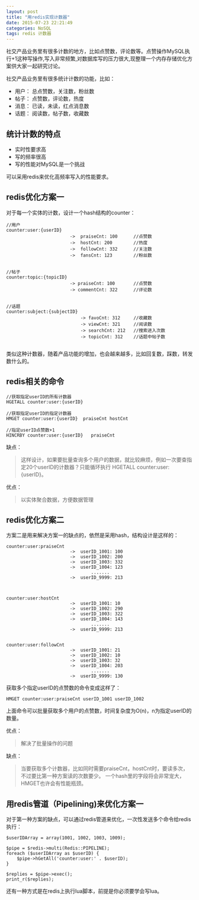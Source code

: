 ```yaml
---
layout: post
title: "用redis实现计数器"
date: 2015-07-23 22:21:49
categories: NoSQL
tags: redis 计数器
---
```


社交产品业务里有很多计数的地方，比如点赞数，评论数等。点赞操作MySQL执行+1这种写操作,写入非常频繁,对数据库写的压力很大,现整理一个内存存储优化方案供大家一起研究讨论。

社交产品业务里有很多统计计数的功能，比如：

- 用户： 总点赞数，关注数，粉丝数
- 帖子： 点赞数，评论数，热度
- 消息： 已读，未读，红点消息数
- 话题： 阅读数，帖子数，收藏数



## 统计计数的特点 ##

- 实时性要求高  
- 写的频率很高  
- 写的性能对MySQL是一个挑战  


可以采用redis来优化高频率写入的性能要求。

## redis优化方案一 ##

对于每一个实体的计数，设计一个hash结构的counter：

```
//用户
counter:user:{userID}
						->	praiseCnt: 100		//点赞数
						->	hostCnt: 200		//热度
						->	followCnt: 332		//关注数
						->	fansCnt: 123		//粉丝数


//帖子
counter:topic:{topicID}
						-> praiseCnt: 100		//点赞数
						-> commentCnt: 322		//评论数


//话题
counter:subject:{subjectID}
							-> favoCnt: 312		//收藏数
							-> viewCnt: 321		//阅读数
							-> searchCnt: 212	//搜索进入次数
							-> topicCnt: 312	//话题中帖子数 


```
类似这种计数器，随着产品功能的增加，也会越来越多，比如回复数，踩数，转发数什么的。

## redis相关的命令 ##

```
//获取指定userID的所有计数器
HGETALL counter:user:{userID}   

//获取指定userID的指定计数器
HMGET counter:user:{userID}  praiseCnt hostCnt 

//指定userID点赞数+1
HINCRBY counter:user:{userID}   praiseCnt 
```

缺点：
> 这样设计，如果要批量查询多个用户的数据，就比较麻烦，例如一次要查指定20个userID的计数器？只能循环执行 HGETALL counter:user:{userID}。

优点：
> 以实体聚合数据，方便数据管理


## redis优化方案二 ##

方案二是用来解决方案一的缺点的，依然是采用hash，结构设计是这样的：

```
counter:user:praiseCnt
						->  userID_1001: 100
						->  userID_1002: 200
						->  userID_1003: 332
						->  userID_1004: 123
								.......
						->  userID_9999: 213



counter:user:hostCnt
						->  userID_1001: 10
						->  userID_1002: 290
						->  userID_1003: 322
						->  userID_1004: 143
								.......
						->  userID_9999: 213


counter:user:followCnt
						->  userID_1001: 21
						->  userID_1002: 10
						->  userID_1003: 32
						->  userID_1004: 203
								.......
						->  userID_9999: 130

```


获取多个指定userID的点赞数的命令变成这样了：

```
HMGET counter:user:praiseCnt userID_1001 userID_1002
```

上面命令可以批量获取多个用户的点赞数，时间复杂度为O(n)，n为指定userID的数量。

优点：

> 解决了批量操作的问题

缺点：

> 当要获取多个计数器，比如同时需要praiseCnt，hostCnt时，要读多次，不过要比第一种方案读的次数要少。
> 一个hash里的字段将会非常宠大，HMGET也许会有性能瓶颈。


## 用redis管道（Pipelining)来优化方案一 ##

对于第一种方案的缺点，可以通过redis管道来优化，一次性发送多个命令给redis执行：

```
$userIDArray = array(1001, 1002, 1003, 1009);

$pipe = $redis->multi(Redis::PIPELINE);
foreach ($userIDArray as $userID) {
	$pipe->hGetAll('counter:user:' . $userID);
}

$replies = $pipe->exec();
print_r($replies);  
```

还有一种方式是在redis上执行lua脚本，前提是你必须要学会写lua。